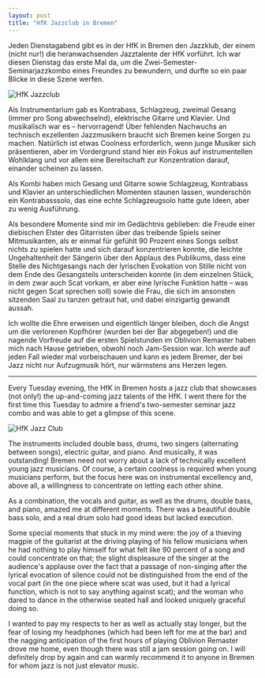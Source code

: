 ```yaml
---
layout: post
title: "HfK Jazzclub in Bremen"
---
```


Jeden Dienstagabend gibt es in der HfK in Bremen den Jazzklub, der einem (nicht nur!) die heranwachsenden Jazztalente der HfK vorführt. Ich war diesen Dienstag das erste Mal da, um die Zwei-Semester-Seminarjazzkombo eines Freundes zu bewundern, und durfte so ein paar Blicke in diese Szene werfen.

![HfK Jazzclub](/images/2025-05-13-jazz-hfk/jazz.jpg)

Als Instrumentarium gab es Kontrabass, Schlagzeug, zweimal Gesang (immer pro Song abwechselnd), elektrische Gitarre und Klavier. Und musikalisch war es – hervorragend! Über fehlenden Nachwuchs an technisch exzellenten Jazzmusikern braucht sich Bremen keine Sorgen zu machen. Natürlich ist etwas Coolness erforderlich, wenn junge Musiker sich präsentieren, aber im Vordergrund stand hier ein Fokus auf instrumentellen Wohlklang und vor allem eine Bereitschaft zur Konzentration darauf, einander scheinen zu lassen.

Als Kombi haben mich Gesang und Gitarre sowie Schlagzeug, Kontrabass und Klavier an unterschiedlichen Momenten staunen lassen, wunderschön ein Kontrabasssolo, das eine echte Schlagzeugsolo hatte gute Ideen, aber zu wenig Ausführung.

Als besondere Momente sind mir im Gedächtnis geblieben: die Freude einer diebischen Elster des Gitarristen über das treibende Spiels seiner Mitmusikanten, als er einmal für gefühlt 90 Prozent eines Songs selbst nichts zu spielen hatte und sich darauf konzentrieren konnte, die leichte Ungehaltenheit der Sängerin über den Applaus des Publikums, dass eine Stelle des Nichtgesangs nach der lyrischen Evokation von Stille nicht von dem Ende des Gesangsteils unterscheiden konnte (in dem einzelnen Stück, in dem zwar auch Scat vorkam, er aber eine lyrische Funktion hatte – was nicht gegen Scat sprechen soll) sowie die Frau, die sich im ansonsten sitzenden Saal zu tanzen getraut hat, und dabei einzigartig gewandt aussah.

Ich wollte die Ehre erweisen und eigentlich länger bleiben, doch die Angst um die verlorenen Kopfhörer (wurden bei der Bar abgegeben!) und die nagende Vorfreude auf die ersten Spielstunden im Oblivion Remaster haben mich nach Hause getrieben, obwohl noch Jam-Session war. Ich werde auf jeden Fall wieder mal vorbeischauen und kann es jedem Bremer, der bei Jazz nicht nur Aufzugmusik hört, nur wärmstens ans Herzen legen.

---

Every Tuesday evening, the HfK in Bremen hosts a jazz club that showcases (not only!) the up-and-coming jazz talents of the HfK. I went there for the first time this Tuesday to admire a friend's two-semester seminar jazz combo and was able to get a glimpse of this scene.

![HfK Jazz Club](/images/2025-05-13-jazz-hfk/jazz.jpg)

The instruments included double bass, drums, two singers (alternating between songs), electric guitar, and piano. And musically, it was outstanding! Bremen need not worry about a lack of technically excellent young jazz musicians. Of course, a certain coolness is required when young musicians perform, but the focus here was on instrumental excellency and, above all, a willingness to concentrate on letting each other shine.

As a combination, the vocals and guitar, as well as the drums, double bass, and piano, amazed me at different moments. There was a beautiful double bass solo, and a real drum solo had good ideas but lacked execution.

Some special moments that stuck in my mind were: the joy of a thieving magpie of the guitarist at the driving playing of his fellow musicians when he had nothing to play himself for what felt like 90 percent of a song and could concentrate on that; the slight displeasure of the singer at the audience's applause over the fact that a passage of non-singing after the lyrical evocation of silence could not be distinguished from the end of the vocal part (in the one piece where scat was used, but it had a lyrical function, which is not to say anything against scat); and the woman who dared to dance in the otherwise seated hall and looked uniquely graceful doing so.

I wanted to pay my respects to her as well as actually stay longer, but the fear of losing my headphones (which had been left for me at the bar) and the nagging anticipation of the first hours of playing Oblivion Remaster drove me home, even though there was still a jam session going on. I will definitely drop by again and can warmly recommend it to anyone in Bremen for whom jazz is not just elevator music.